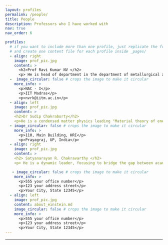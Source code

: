 ```yaml
---
layout: profiles
permalink: /people/
title: People
description: Professors who I have worked with
nav: true
nav_order: 6

profiles:
  # if you want to include more than one profile, just replicate the following block
  # and create one content file for each profile inside _pages/
  - align: right
    image: prof_pic.jpg
    content: >
      <h2>Prof Ravi Kumar NV </h2>
      <p> He is head of department in the department of metallurgical and materials engineering. With his scientific efforts towards "high performance cermaics" which is fittingly is the name of the lab he is leading. His interest include but not limited to synthesis of novel ceramics using polymer route, thermal barrier coating for space application, ceramic fibers for piezoelectricity and catalysis and finally additive manfacturing of ceramics.</p>
  -  image_circular: false # crops the image to make it circular
    more_info: >
      <p>NAC - I</p>
      <p>IIT Madras</p>
      <p>nvrk@iitm.ac.in</p>
  - align: left
    image: prof_pic.jpg
    content: >
    <h2>Dr Sudip Chakraborty</h2>
    <p>He is a condensed matter physics leading "Material theory of energy scavenging" lab at Harish-Chandra Research Institute. His work focusses on understanding properties of materials at quatum level using electronic strucutre calculation. Further, he works to find and evaluate potential candidates for perovskite solar cells, catalysis and neuromorphic computing.</p>
  - image_circular: false # crops the image to make it circular
    more_info: >
      <p>110, Main Building, HRI</p>
      <p>Prayagraj, UP, India</p>
  - align: right
    image: prof_pic.jpg
    content: >
    <h2> Satyanarayan R. Chakravarthy </h2>
    <p> He is a dynamic leader, focusing to bridge the gap between acadmia and industry by focusing on cutting edge research with direct focus on industries. Multiple success starup like Agnikul, Eplane Co, Astrovilos and Tutr hyperloop act as feather on his cap. All these while he leads one of the nations biggest combustion research center -"National center for combustion research and development" that host on of a kind microgravity lab.</p>

   - image_circular: false # crops the image to make it circular
    more_info: >
      <p>555 your office number</p>
      <p>123 your address street</p>
      <p>Your City, State 12345</p>
  - align: left
    image: prof_pic.jpg
    content: about_einstein.md
    image_circular: false # crops the image to make it circular
    more_info: >
      <p>555 your office number</p>
      <p>123 your address street</p>
      <p>Your City, State 12345</p>
---
```


---